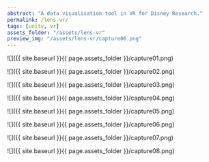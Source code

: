 ```yaml
---
abstract: "A data visualisation tool in VR for Disney Research."
permalink: /lens-vr/
tags: [unity, vr]
assets_folder: "/assets/lens-vr"
preview_img: "/assets/lens-vr/capture06.png"
---
```


![]({{ site.baseurl }}{{ page.assets_folder }}/capture01.png)

![]({{ site.baseurl }}{{ page.assets_folder }}/capture02.png)

![]({{ site.baseurl }}{{ page.assets_folder }}/capture03.png)

![]({{ site.baseurl }}{{ page.assets_folder }}/capture04.png)

![]({{ site.baseurl }}{{ page.assets_folder }}/capture05.png)

![]({{ site.baseurl }}{{ page.assets_folder }}/capture06.png)

![]({{ site.baseurl }}{{ page.assets_folder }}/capture07.png)

![]({{ site.baseurl }}{{ page.assets_folder }}/capture08.png)
